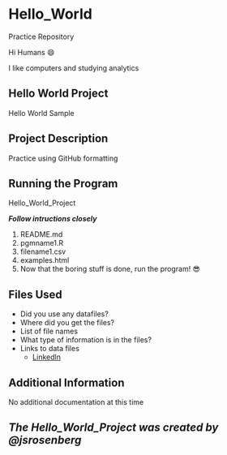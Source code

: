 # Hello_World
Practice Repository

Hi Humans :smile:

I like computers and studying analytics

## Hello World Project 
Hello World Sample

## Project Description
Practice using GitHub formatting

## Running the Program
Hello_World_Project

***Follow intructions closely***

1. README.md
2. pgmname1.R
3. filename1.csv
4. examples.html
5. Now that the boring stuff is done, run the program! :sunglasses:

## Files Used
- Did you use any datafiles?
- Where did you get the files?
- List of file names
- What type of information is in the files?
- Links to data files
  - [Linkedln](https://www.linkedin.com/in/jacob-rosenberg-033745142/)

## Additional Information
No additional documentation at this time

## *The Hello_World_Project was created by @jsrosenberg*

